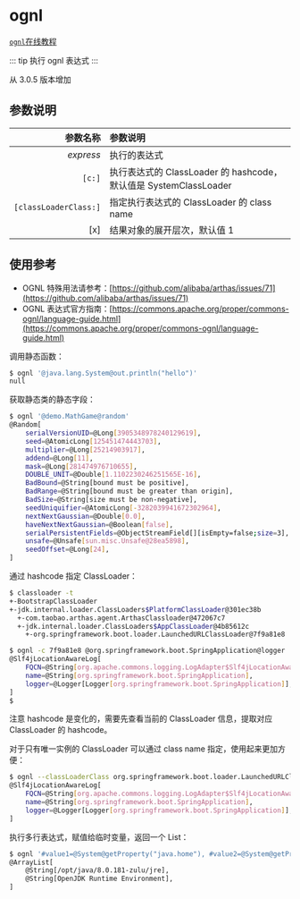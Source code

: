 # ognl

[`ognl`在线教程](https://arthas.aliyun.com/3.x/doc/arthas-tutorials?language=cn&id=command-ognl)

::: tip
执行 ognl 表达式
:::

从 3.0.5 版本增加

## 参数说明

|              参数名称 | 参数说明                                                         |
| --------------------: | :--------------------------------------------------------------- |
|             _express_ | 执行的表达式                                                     |
|                `[c:]` | 执行表达式的 ClassLoader 的 hashcode，默认值是 SystemClassLoader |
| `[classLoaderClass:]` | 指定执行表达式的 ClassLoader 的 class name                       |
|                   [x] | 结果对象的展开层次，默认值 1                                     |

## 使用参考

- OGNL 特殊用法请参考：[https://github.com/alibaba/arthas/issues/71](https://github.com/alibaba/arthas/issues/71)
- OGNL 表达式官方指南：[https://commons.apache.org/proper/commons-ognl/language-guide.html](https://commons.apache.org/proper/commons-ognl/language-guide.html)

调用静态函数：

```bash
$ ognl '@java.lang.System@out.println("hello")'
null
```

获取静态类的静态字段：

```bash
$ ognl '@demo.MathGame@random'
@Random[
    serialVersionUID=@Long[3905348978240129619],
    seed=@AtomicLong[125451474443703],
    multiplier=@Long[25214903917],
    addend=@Long[11],
    mask=@Long[281474976710655],
    DOUBLE_UNIT=@Double[1.1102230246251565E-16],
    BadBound=@String[bound must be positive],
    BadRange=@String[bound must be greater than origin],
    BadSize=@String[size must be non-negative],
    seedUniquifier=@AtomicLong[-3282039941672302964],
    nextNextGaussian=@Double[0.0],
    haveNextNextGaussian=@Boolean[false],
    serialPersistentFields=@ObjectStreamField[][isEmpty=false;size=3],
    unsafe=@Unsafe[sun.misc.Unsafe@28ea5898],
    seedOffset=@Long[24],
]
```

通过 hashcode 指定 ClassLoader：

```bash
$ classloader -t
+-BootstrapClassLoader
+-jdk.internal.loader.ClassLoaders$PlatformClassLoader@301ec38b
  +-com.taobao.arthas.agent.ArthasClassloader@472067c7
  +-jdk.internal.loader.ClassLoaders$AppClassLoader@4b85612c
    +-org.springframework.boot.loader.LaunchedURLClassLoader@7f9a81e8

$ ognl -c 7f9a81e8 @org.springframework.boot.SpringApplication@logger
@Slf4jLocationAwareLog[
    FQCN=@String[org.apache.commons.logging.LogAdapter$Slf4jLocationAwareLog],
    name=@String[org.springframework.boot.SpringApplication],
    logger=@Logger[Logger[org.springframework.boot.SpringApplication]],
]
$
```

注意 hashcode 是变化的，需要先查看当前的 ClassLoader 信息，提取对应 ClassLoader 的 hashcode。

对于只有唯一实例的 ClassLoader 可以通过 class name 指定，使用起来更加方便：

```bash
$ ognl --classLoaderClass org.springframework.boot.loader.LaunchedURLClassLoader  @org.springframework.boot.SpringApplication@logger
@Slf4jLocationAwareLog[
    FQCN=@String[org.apache.commons.logging.LogAdapter$Slf4jLocationAwareLog],
    name=@String[org.springframework.boot.SpringApplication],
    logger=@Logger[Logger[org.springframework.boot.SpringApplication]],
]
```

执行多行表达式，赋值给临时变量，返回一个 List：

```bash
$ ognl '#value1=@System@getProperty("java.home"), #value2=@System@getProperty("java.runtime.name"), {#value1, #value2}'
@ArrayList[
    @String[/opt/java/8.0.181-zulu/jre],
    @String[OpenJDK Runtime Environment],
]
```
